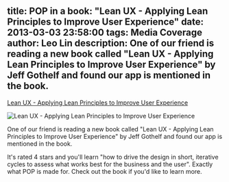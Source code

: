 title: POP in a book: "Lean UX - Applying Lean Principles to Improve User Experience"
date: 2013-03-03 23:58:00
tags: Media Coverage
author: Leo Lin
description: One of our friend is reading a new book called "Lean UX - Applying Lean Principles to Improve User Experience" by Jeff Gothelf and found our app is mentioned in the book.
---

[Lean UX - Applying Lean Principles to Improve User Experience](http://shop.oreilly.com/product/0636920021827.do)

![Lean UX - Applying Lean Principles to Improve User Experience](/img/posts/pop-in-a-book-lean-ux-applying-lean-principles-to-improve-user-experience/lean-ux.png)

One of our friend is reading a new book called "Lean UX - Applying Lean Principles to Improve User Experience" by Jeff Gothelf and found our app is mentioned in the book.

It's rated 4 stars and you'll learn "how to drive the design in short, iterative cycles to assess what works best for the business and the user". Exactly what POP is made for. Check out the book if you'd like to learn more.
